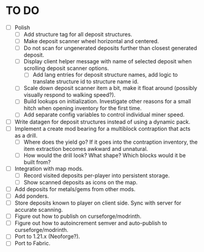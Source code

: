 # TO DO
- [ ] Polish
  - [ ] Add structure tag for all deposit structures.
  - [ ] Make deposit scanner wheel horizontal and centered.
  - [ ] Do not scan for ungenerated deposits further than closest generated deposit.
  - [ ] Display client helper message with name of selected deposit when scrolling deposit scanner options.
    - [ ] Add lang entries for deposit structure names, add logic to translate structure id to structure name id.
  - [ ] Scale down deposit scanner item a bit, make it float around (possibly visually respond to walking speed?).
  - [ ] Build lookups on initialization. Investigate other reasons for a small hitch when opening inventory for the first time.
  - [ ] Add separate config variables to control individual miner speed.
- [ ] Write datagen for deposit structures instead of using a dynamic pack.
- [ ] Implement a create mod bearing for a multiblock contraption that acts as a drill.
  - [ ] Where does the yield go? If it goes into the contraption inventory, the item extraction becomes awkward and unnatural.
  - [ ] How would the drill look? What shape? Which blocks would it be built from?
- [ ] Integration with map mods.
  - [ ] Record visited deposits per-player into persistent storage.
  - [ ] Show scanned deposits as icons on the map.
- [ ] Add deposits for metals/gems from other mods.
- [ ] Add ponders.
- [ ] Store deposits known to player on client side. Sync with server for accurate scanning.
- [ ] Figure out how to publish on curseforge/modrinth.
- [ ] Figure out how to autoincrement semver and auto-publish to curseforge/modrinth.
- [ ] Port to 1.21.x (Neoforge?).
- [ ] Port to Fabric.
